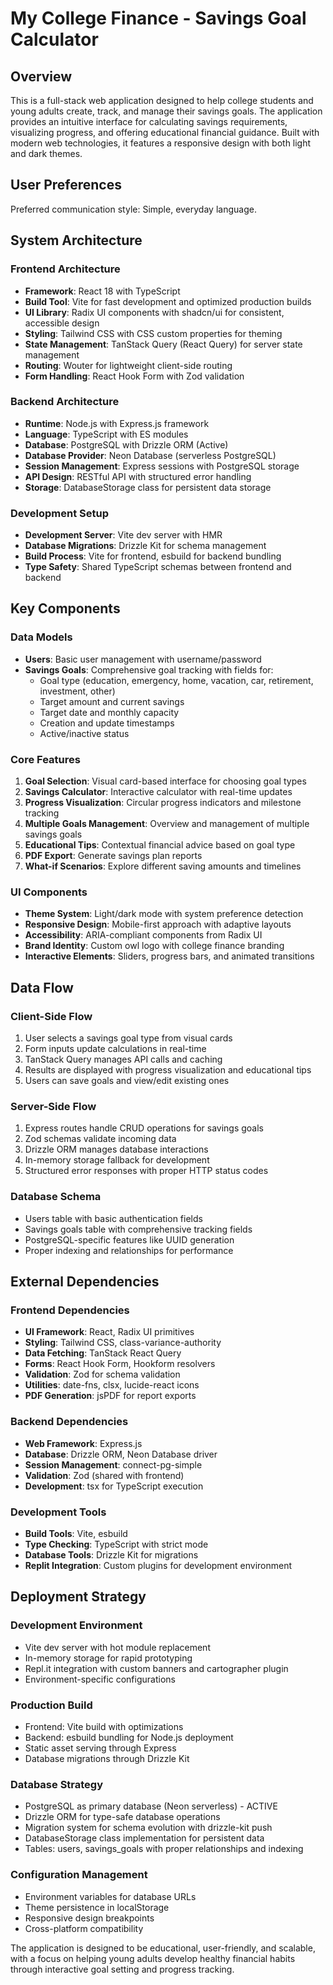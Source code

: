 # My College Finance - Savings Goal Calculator

## Overview

This is a full-stack web application designed to help college students and young adults create, track, and manage their savings goals. The application provides an intuitive interface for calculating savings requirements, visualizing progress, and offering educational financial guidance. Built with modern web technologies, it features a responsive design with both light and dark themes.

## User Preferences

Preferred communication style: Simple, everyday language.

## System Architecture

### Frontend Architecture
- **Framework**: React 18 with TypeScript
- **Build Tool**: Vite for fast development and optimized production builds
- **UI Library**: Radix UI components with shadcn/ui for consistent, accessible design
- **Styling**: Tailwind CSS with CSS custom properties for theming
- **State Management**: TanStack Query (React Query) for server state management
- **Routing**: Wouter for lightweight client-side routing
- **Form Handling**: React Hook Form with Zod validation

### Backend Architecture
- **Runtime**: Node.js with Express.js framework
- **Language**: TypeScript with ES modules
- **Database**: PostgreSQL with Drizzle ORM (Active)
- **Database Provider**: Neon Database (serverless PostgreSQL)
- **Session Management**: Express sessions with PostgreSQL storage
- **API Design**: RESTful API with structured error handling
- **Storage**: DatabaseStorage class for persistent data storage

### Development Setup
- **Development Server**: Vite dev server with HMR
- **Database Migrations**: Drizzle Kit for schema management
- **Build Process**: Vite for frontend, esbuild for backend bundling
- **Type Safety**: Shared TypeScript schemas between frontend and backend

## Key Components

### Data Models
- **Users**: Basic user management with username/password
- **Savings Goals**: Comprehensive goal tracking with fields for:
  - Goal type (education, emergency, home, vacation, car, retirement, investment, other)
  - Target amount and current savings
  - Target date and monthly capacity
  - Creation and update timestamps
  - Active/inactive status

### Core Features
1. **Goal Selection**: Visual card-based interface for choosing goal types
2. **Savings Calculator**: Interactive calculator with real-time updates
3. **Progress Visualization**: Circular progress indicators and milestone tracking
4. **Multiple Goals Management**: Overview and management of multiple savings goals
5. **Educational Tips**: Contextual financial advice based on goal type
6. **PDF Export**: Generate savings plan reports
7. **What-if Scenarios**: Explore different saving amounts and timelines

### UI Components
- **Theme System**: Light/dark mode with system preference detection
- **Responsive Design**: Mobile-first approach with adaptive layouts
- **Accessibility**: ARIA-compliant components from Radix UI
- **Brand Identity**: Custom owl logo with college finance branding
- **Interactive Elements**: Sliders, progress bars, and animated transitions

## Data Flow

### Client-Side Flow
1. User selects a savings goal type from visual cards
2. Form inputs update calculations in real-time
3. TanStack Query manages API calls and caching
4. Results are displayed with progress visualization and educational tips
5. Users can save goals and view/edit existing ones

### Server-Side Flow
1. Express routes handle CRUD operations for savings goals
2. Zod schemas validate incoming data
3. Drizzle ORM manages database interactions
4. In-memory storage fallback for development
5. Structured error responses with proper HTTP status codes

### Database Schema
- Users table with basic authentication fields
- Savings goals table with comprehensive tracking fields
- PostgreSQL-specific features like UUID generation
- Proper indexing and relationships for performance

## External Dependencies

### Frontend Dependencies
- **UI Framework**: React, Radix UI primitives
- **Styling**: Tailwind CSS, class-variance-authority
- **Data Fetching**: TanStack React Query
- **Forms**: React Hook Form, Hookform resolvers
- **Validation**: Zod for schema validation
- **Utilities**: date-fns, clsx, lucide-react icons
- **PDF Generation**: jsPDF for report exports

### Backend Dependencies
- **Web Framework**: Express.js
- **Database**: Drizzle ORM, Neon Database driver
- **Session Management**: connect-pg-simple
- **Validation**: Zod (shared with frontend)
- **Development**: tsx for TypeScript execution

### Development Tools
- **Build Tools**: Vite, esbuild
- **Type Checking**: TypeScript with strict mode
- **Database Tools**: Drizzle Kit for migrations
- **Replit Integration**: Custom plugins for development environment

## Deployment Strategy

### Development Environment
- Vite dev server with hot module replacement
- In-memory storage for rapid prototyping
- Repl.it integration with custom banners and cartographer plugin
- Environment-specific configurations

### Production Build
- Frontend: Vite build with optimizations
- Backend: esbuild bundling for Node.js deployment
- Static asset serving through Express
- Database migrations through Drizzle Kit

### Database Strategy
- PostgreSQL as primary database (Neon serverless) - ACTIVE
- Drizzle ORM for type-safe database operations
- Migration system for schema evolution with drizzle-kit push
- DatabaseStorage class implementation for persistent data
- Tables: users, savings_goals with proper relationships and indexing

### Configuration Management
- Environment variables for database URLs
- Theme persistence in localStorage
- Responsive design breakpoints
- Cross-platform compatibility

The application is designed to be educational, user-friendly, and scalable, with a focus on helping young adults develop healthy financial habits through interactive goal setting and progress tracking.